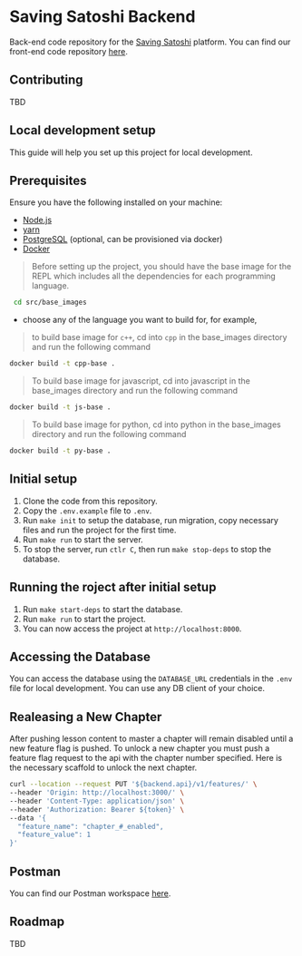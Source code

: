 # Saving Satoshi Backend

Back-end code repository for the [Saving Satoshi](https://savingsatoshi.com/) platform.
You can find our front-end code repository [here](https://github.com/saving-satoshi/saving-satoshi).

## Contributing

TBD

## Local development setup

This guide will help you set up this project for local development.

## Prerequisites

Ensure you have the following installed on your machine:

- [Node.js](https://nodejs.org)
- [yarn](https://yarnpkg.com/)
- [PostgreSQL](https://www.postgresql.org/) (optional, can be provisioned via docker)
- [Docker](https://docs.docker.com/engine/install/)

> Before setting up the project, you should have the base image for the REPL which includes all the dependencies for each programming language.

```bash
 cd src/base_images
 ```

- choose any of the language you want to build for, for example,

> to build base image for `c++`, cd into `cpp` in the base_images directory and run the following command

```bash
docker build -t cpp-base .
```

> To build base image for javascript, cd into javascript in the base_images directory and run the following command

```bash
docker build -t js-base .
```

> To build base image for python, cd into python in the base_images directory and run the following command

```bash
docker build -t py-base .
```

## Initial setup

1. Clone the code from this repository.
2. Copy the `.env.example` file to `.env`.
3. Run `make init` to setup the database, run migration, copy necessary files and run the project for the first time.
4. Run `make run` to start the server.
5. To stop the server, run `ctlr C`, then run `make stop-deps` to stop the database.

## Running the roject after initial setup

1. Run `make start-deps` to start the database.
2. Run `make run` to start the project.
3. You can now access the project at `http://localhost:8000`.

## Accessing the Database

You can access the database using the `DATABASE_URL` credentials in the `.env` file for local development. You can use any DB client of your choice.

## Realeasing a New Chapter

After pushing lesson content to master a chapter will remain disabled until a new feature flag is pushed. To unlock a new chapter you must push a feature flag request to the api with the chapter number specified.  Here is the necessary scaffold to unlock the next chapter.

```bash
curl --location --request PUT '${backend.api}/v1/features/' \
--header 'Origin: http://localhost:3000/' \
--header 'Content-Type: application/json' \
--header 'Authorization: Bearer ${token}' \
--data '{
  "feature_name": "chapter_#_enabled",
  "feature_value": 1
}'
```

## Postman

You can find our Postman workspace [here](https://www.postman.com/saving-satoshi/workspace/saving-satoshi/collection/1182590-df829bc3-2d1a-43dc-8048-8480dfd02f75?ctx=documentation).

## Roadmap

TBD
